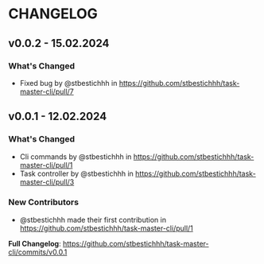 # CHANGELOG

## v0.0.2 - 15.02.2024

### What's Changed
  - Fixed bug by @stbestichhh in https://github.com/stbestichhh/task-master-cli/pull/7

## v0.0.1 - 12.02.2024

### What's Changed
  - Cli commands by @stbestichhh in https://github.com/stbestichhh/task-master-cli/pull/1
  - Task controller by @stbestichhh in https://github.com/stbestichhh/task-master-cli/pull/3

### New Contributors
  - @stbestichhh made their first contribution in https://github.com/stbestichhh/task-master-cli/pull/1

**Full Changelog**: https://github.com/stbestichhh/task-master-cli/commits/v0.0.1
